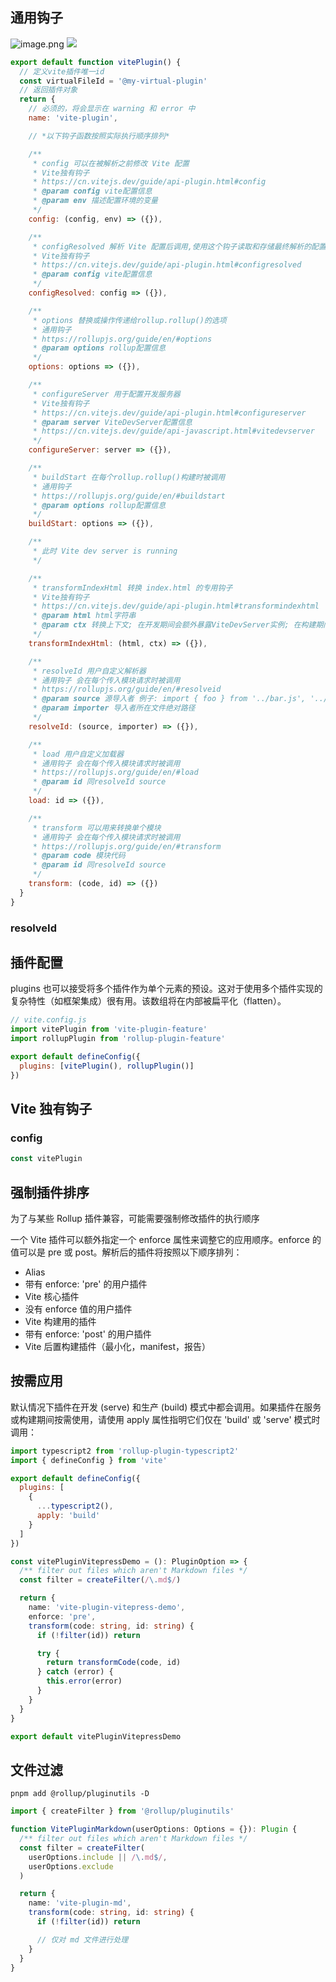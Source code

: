## 通用钩子

![image.png](https://cdn.nlark.com/yuque/0/2022/png/226152/1651037959714-d0785697-9e1c-430b-a7df-2a69e97cf6e0.png#clientId=uc74539f4-510b-4&crop=0&crop=0&crop=1&crop=1&from=paste&height=442&id=u71c5e746&margin=%5Bobject%20Object%5D&name=image.png&originHeight=884&originWidth=1670&originalType=binary&ratio=1&rotation=0&showTitle=false&size=145150&status=done&style=none&taskId=ue58f0719-57de-4dea-bd4f-beac1375ae7&title=&width=835)
![](https://cdn.nlark.com/yuque/0/2022/jpeg/226152/1644544403868-c4380eaf-2928-4392-bd22-71dbb5b27942.jpeg)

```javascript
export default function vitePlugin() {
  // 定义vite插件唯一id
  const virtualFileId = '@my-virtual-plugin'
  // 返回插件对象
  return {
    // 必须的，将会显示在 warning 和 error 中
    name: 'vite-plugin',

    // *以下钩子函数按照实际执行顺序排列*

    /**
     * config 可以在被解析之前修改 Vite 配置
     * Vite独有钩子
     * https://cn.vitejs.dev/guide/api-plugin.html#config
     * @param config vite配置信息
     * @param env 描述配置环境的变量
     */
    config: (config, env) => ({}),

    /**
     * configResolved 解析 Vite 配置后调用,使用这个钩子读取和存储最终解析的配置
     * Vite独有钩子
     * https://cn.vitejs.dev/guide/api-plugin.html#configresolved
     * @param config vite配置信息
     */
    configResolved: config => ({}),

    /**
     * options 替换或操作传递给rollup.rollup()的选项
     * 通用钩子
     * https://rollupjs.org/guide/en/#options
     * @param options rollup配置信息
     */
    options: options => ({}),

    /**
     * configureServer 用于配置开发服务器
     * Vite独有钩子
     * https://cn.vitejs.dev/guide/api-plugin.html#configureserver
     * @param server ViteDevServer配置信息
     * https://cn.vitejs.dev/guide/api-javascript.html#vitedevserver
     */
    configureServer: server => ({}),

    /**
     * buildStart 在每个rollup.rollup()构建时被调用
     * 通用钩子
     * https://rollupjs.org/guide/en/#buildstart
     * @param options rollup配置信息
     */
    buildStart: options => ({}),

    /**
     * 此时 Vite dev server is running
     */

    /**
     * transformIndexHtml 转换 index.html 的专用钩子
     * Vite独有钩子
     * https://cn.vitejs.dev/guide/api-plugin.html#transformindexhtml
     * @param html html字符串
     * @param ctx 转换上下文; 在开发期间会额外暴露ViteDevServer实例; 在构建期间会额外暴露Rollup输出的包
     */
    transformIndexHtml: (html, ctx) => ({}),

    /**
     * resolveId 用户自定义解析器
     * 通用钩子 会在每个传入模块请求时被调用
     * https://rollupjs.org/guide/en/#resolveid
     * @param source 源导入者 例子: import { foo } from '../bar.js', '../bar.js' 为source
     * @param importer 导入者所在文件绝对路径
     */
    resolveId: (source, importer) => ({}),

    /**
     * load 用户自定义加载器
     * 通用钩子 会在每个传入模块请求时被调用
     * https://rollupjs.org/guide/en/#load
     * @param id 同resolveId source
     */
    load: id => ({}),

    /**
     * transform 可以用来转换单个模块
     * 通用钩子 会在每个传入模块请求时被调用
     * https://rollupjs.org/guide/en/#transform
     * @param code 模块代码
     * @param id 同resolveId source
     */
    transform: (code, id) => ({})
  }
}
```

### resolveId

## 插件配置

plugins 也可以接受将多个插件作为单个元素的预设。这对于使用多个插件实现的复杂特性（如框架集成）很有用。该数组将在内部被扁平化（flatten）。

```javascript
// vite.config.js
import vitePlugin from 'vite-plugin-feature'
import rollupPlugin from 'rollup-plugin-feature'

export default defineConfig({
  plugins: [vitePlugin(), rollupPlugin()]
})
```

## Vite 独有钩子

### config

```javascript
const vitePlugin
```

## 强制插件排序

为了与某些 Rollup 插件兼容，可能需要强制修改插件的执行顺序

一个 Vite 插件可以额外指定一个 enforce 属性来调整它的应用顺序。enforce 的值可以是 pre 或 post。解析后的插件将按照以下顺序排列：

- Alias
- 带有 enforce: 'pre' 的用户插件
- Vite 核心插件
- 没有 enforce 值的用户插件
- Vite 构建用的插件
- 带有 enforce: 'post' 的用户插件
- Vite 后置构建插件（最小化，manifest，报告）

## 按需应用

默认情况下插件在开发 (serve) 和生产 (build) 模式中都会调用。如果插件在服务或构建期间按需使用，请使用 apply 属性指明它们仅在 'build' 或 'serve' 模式时调用：

```javascript
import typescript2 from 'rollup-plugin-typescript2'
import { defineConfig } from 'vite'

export default defineConfig({
  plugins: [
    {
      ...typescript2(),
      apply: 'build'
    }
  ]
})
```

```typescript
const vitePluginVitepressDemo = (): PluginOption => {
  /** filter out files which aren't Markdown files */
  const filter = createFilter(/\.md$/)

  return {
    name: 'vite-plugin-vitepress-demo',
    enforce: 'pre',
    transform(code: string, id: string) {
      if (!filter(id)) return

      try {
        return transformCode(code, id)
      } catch (error) {
        this.error(error)
      }
    }
  }
}

export default vitePluginVitepressDemo
```

## 文件过滤

```shell
pnpm add @rollup/pluginutils -D
```

```ts
import { createFilter } from '@rollup/pluginutils'

function VitePluginMarkdown(userOptions: Options = {}): Plugin {
  /** filter out files which aren't Markdown files */
  const filter = createFilter(
    userOptions.include || /\.md$/,
    userOptions.exclude
  )

  return {
    name: 'vite-plugin-md',
    transform(code: string, id: string) {
      if (!filter(id)) return

      // 仅对 md 文件进行处理
    }
  }
}
```
